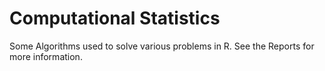 # Computational Statistics
Some Algorithms used to solve various problems in R. See the Reports for more information.
